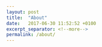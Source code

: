 ```yaml
---
layout: post
title:  "About"
date:   2017-06-30 11:52:52 +0100
excerpt_separator: <!--more-->
permalink: /about/
---
```

